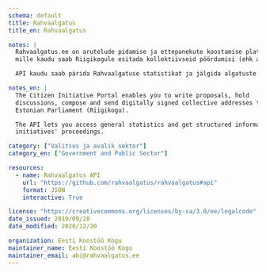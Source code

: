 ```yaml
---
schema: default
title: Rahvaalgatus
title_en: Rahvaalgatus

notes: |
  Rahvaalgatus.ee on arutelude pidamise ja ettepanekute koostamise platvorm,
  mille kaudu saab Riigikogule esitada kollektiivseid pöördumisi (ehk algatusi).

  API kaudu saab pärida Rahvaalgatuse statistikat ja jälgida algatuste käekäiku.

notes_en: |
  The Citizen Initiative Portal enables you to write proposals, hold
  discussions, compose and send digitally signed collective addresses to the
  Estonian Parliament (Riigikogu).

  The API lets you access general statistics and get structured information on
  initiatives' proceedings.

category: ["Valitsus ja avalik sektor"]
category_en: ["Government and Public Sector"]

resources:
  - name: Rahvaalgatus API
    url: "https://github.com/rahvaalgatus/rahvaalgatus#api"
    format: JSON
    interactive: True

license: "https://creativecommons.org/licenses/by-sa/3.0/ee/legalcode"
date_issued: 2019/09/28
date_modified: 2020/12/20

organization: Eesti Koostöö Kogu
maintainer_name: Eesti Koostöö Kogu
maintainer_email: abi@rahvaalgatus.ee
---
```

